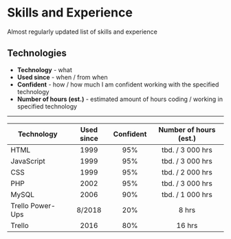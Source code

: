 # Skills and Experience
Almost regularly updated list of skills and experience

## Technologies

- **Technology** - what
- **Used since** - when / from when
- **Confident** - how / how much I am confident working with the specified technology
- **Number of hours (est.)** - estimated amount of hours coding / working in specified technology
____

| Technology | Used since | Confident | Number of hours (est.) |
| --- | :---: | :---: | :---: |
| HTML | 1999 | 95% | tbd. / 3 000 hrs |
| JavaScript | 1999 | 95% | tbd. / 3 000 hrs |
| CSS | 1999 | 95% | tbd. / 2 000 hrs |
| PHP | 2002 | 95% | tbd. / 3 000 hrs |
| MySQL | 2006 | 90% | tbd. / 1 000 hrs |
| Trello Power-Ups | 8/2018 | 20% | 8 hrs |
| Trello | 2016 | 80% | 16 hrs |
